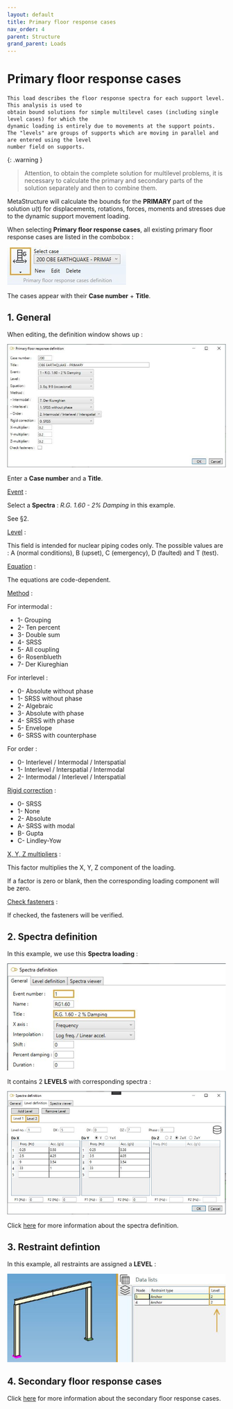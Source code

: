 ```yaml
---
layout: default
title: Primary floor response cases
nav_order: 4
parent: Structure
grand_parent: Loads
---
```


# Primary floor response cases


    This load describes the floor response spectra for each support level. This analysis is used to
    obtain bound solutions for simple multilevel cases (including single level cases) for which the
    dynamic loading is entirely due to movements at the support points.
    The "levels" are groups of supports which are moving in parallel and are entered using the level
    number field on supports.

{: .warning }
>Attention, to obtain the complete solution for multilevel problems, it is necessary to calculate the primary and secondary parts of the solution separately and then to combine them.

MetaStructure will calculate the bounds for the **PRIMARY** part of the solution u(t) for displacements, rotations, forces, moments and stresses due to the dynamic support movement loading.

When selecting **Primary floor response cases**, all existing primary floor response cases are listed in the combobox :

![Image](../../Images/Load18.jpg)

The cases appear with their **Case number** + **Title**.

## 1. General

When editing, the definition window shows up :

![Image](../../Images/SLoad21.jpg)

Enter a **Case number** and a **Title**.

<ins>Event</ins> :

Select a **Spectra** : *R.G. 1.60 - 2% Damping* in this example.

See §2.

<ins>Level</ins> :

This field is intended for nuclear piping codes only. The possible values are : A (normal conditions), B (upset), C (emergency), D (faulted) and T (test). 

<ins>Equation</ins> :

The equations are code-dependent.

<ins>Method</ins> :

For intermodal :

- 1- Grouping
- 2- Ten percent
- 3- Double sum
- 4- SRSS
- 5- All coupling
- 6- Rosenblueth
- 7- Der Kiureghian

For interlevel :

- 0- Absolute without phase
- 1- SRSS without phase
- 2- Algebraic
- 3- Absolute with phase
- 4- SRSS with phase
- 5- Envelope
- 6- SRSS with counterphase

For order :

- 0- Interlevel / Intermodal / Interspatial
- 1- Interlevel / Interspatial / Intermodal
- 2- Intermodal / Interlevel / Interspatial

<ins>Rigid correction</ins> :

- 0- SRSS
- 1- None
- 2- Absolute
- A- SRSS with modal
- B- Gupta
- C- Lindley-Yow

<ins>X, Y, Z multipliers</ins> :

This factor multiplies the X, Y, Z component of the loading.

 If a factor is zero or blank, then the corresponding loading component will be zero.

<ins>Check fasteners</ins> :

If checked, the fasteners will be verified.

## 2. Spectra definition

In this example, we use this **Spectra loading** :

![Image](../../Images/Load20.jpg)

It contains 2 **LEVELS** with corresponding spectra :

![Image](../../Images/Load21.jpg)

Click [here](https://documentation.metapiping.com/Loads/Structure/Spectra.html) for more information about the spectra definition.

## 3. Restraint defintion

In this example, all restraints are assigned a **LEVEL** :

![Image](../../Images/SLoad20.jpg)

## 4. Secondary floor response cases

Click [here](https://documentation.metapiping.com/Loads/Structure/SecondaryCases.html) for more information about the secondary floor response cases.
